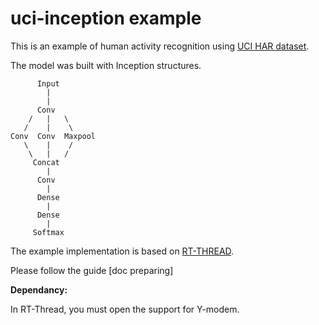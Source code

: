 # uci-inception example

This is an example of human activity recognition using [UCI HAR dataset](https://archive.ics.uci.edu/ml/datasets/human+activity+recognition+using+smartphones). 

The model was built with Inception structures. 

~~~
      Input
        |
        |
      Conv
    /   |   \
   /    |    \
Conv  Conv  Maxpool
   \    |    /
    \   |   /
     Concat
        |
      Conv
        |   
      Dense
        |
	  Dense
        |
     Softmax
~~~

The example implementation is based on [RT-THREAD](https://github.com/RT-Thread/rt-thread).

Please follow the guide [doc preparing]

**Dependancy:**

In RT-Thread, you must open the support for Y-modem. 

